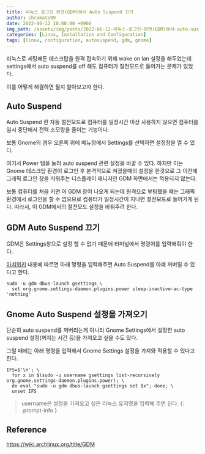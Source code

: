 ```yaml
---
title: 리눅스 로그인 화면(GDM)에서 Auto Suspend 끄기
author: chromato99
date: 2022-06-12 10:00:00 +0900
img_path: /assets/img/posts/2022-06-12-리눅스-로그인-화면(GDM)에서-auto-suspend-끄기/
categories: [Linux, Installation and Configuration]
tags: [linux, configuration, autosuspend, gdm, gnome]
---
```


리눅스로 세팅해둔 데스크탑을 원격 접속하기 위해 wake on lan 설정을 해두었는데 settings에서 auto suspend를 off 해도 컴퓨터가 절전모드로 들어가는 문제가 있었다.

이를 어떻게 해결하면 될지 알아보고자 한다.

## Auto Suspend

Auto Suspend 란 자동 절전모드로 컴퓨터를 일정시간 이상 사용하지 않으면 컴퓨터를 일시 중단해서 전력 소모량을 줄이는 기능이다.

보통 Gnome의 경우 오른쪽 위에 메뉴창에서 Settings를 선택하면 설정창을 열 수 있다.

여기서 Power 탭을 눌러 auto suspend 관련 설정을 바꿀 수 있다. 하지만 이는 Gnome 데스크탑 환경이 로그인 후 본격적으로 켜졌을때의 설정을 한것으로 그 이전에 그래픽 로그인 창을 띄워주는 디스플레이 매니저인 GDM 화면에서는 적용되지 않는다.

보통 컴퓨터를 처음 키면 이 GDM 창이 나오게 되는데 원격으로 부팅했을 때는 그래픽 환경에서 로그인을 할 수 없으므로 컴퓨터가 일정시간이 지나면 절전모드로 들어가게 된다. 따라서, 이 GDM에서의 절전모드 설정을 바꿔주려 한다.

## GDM Auto Suspend 끄기

GDM은 Settings창으로 설정 할 수 없기 때문에 터미널에서 명령어를 입력해줘야 한다.

[아치위키](https://wiki.archlinux.org/title/GDM#GDM_auto-suspend_(GNOME_3.28)) 내용에 따르면 아래 명령을 입력해주면 Auto Suspend를 아예 꺼버릴 수 있다고 한다.

```shell
sudo -u gdm dbus-launch gsettings \
  set org.gnome.settings-daemon.plugins.power sleep-inactive-ac-type 'nothing'
```

## Gnome Auto Suspend 설정을 가져오기

단순히 auto suspend를 꺼버리는게 아니라 Gnome Settings에서 설정한 auto suspend 설정(꺼지는 시간 등)을 가져오고 싶을 수도 있다.

그럴 때에는 아래 명령을 입력해서 Gnome Settings 설정을 가져와 적용할 수 있다고 한다.

```shell
IFS=$'\n'; \
  for x in $(sudo -u username gsettings list-recursively org.gnome.settings-daemon.plugins.power); \
  do eval "sudo -u gdm dbus-launch gsettings set $x"; done; \
  unset IFS
```

> username은 설정을 가져오고 싶은 리눅스 유저명을 입력해 주면 된다.
{: .prompt-info }

## Reference

<https://wiki.archlinux.org/title/GDM>
